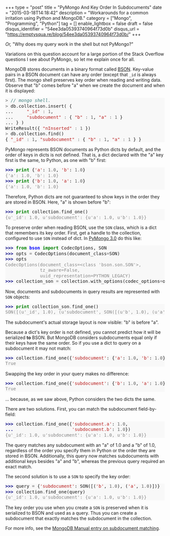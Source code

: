 +++
type = "post"
title = "PyMongo And Key Order In Subdocuments"
date = "2015-03-18T14:18:42"
description = "Workarounds for a common irritation using Python and MongoDB."
category = ["Mongo", "Programming", "Python"]
tag = []
enable_lightbox = false
draft = false
disqus_identifier = "54ee3da05393740964f73d0b"
disqus_url = "https://emptysqua.re/blog/54ee3da05393740964f73d0b/"
+++

<p><em>Or,</em> "Why does my query work in the shell but not PyMongo?"</p>
<p>Variations on this question account for a large portion of the Stack Overflow questions I see about PyMongo, so let me explain once for all.</p>
<p>MongoDB stores documents in a binary format called <a href="http://bsonspec.org/">BSON</a>.
Key-value pairs in a BSON document can have any order (except that <code>_id</code>
is always first). The mongo shell preserves key order when reading and writing
data. Observe that "b" comes before "a" when we create the document and when it
is displayed:</p>
<div class="codehilite" style="background: #f8f8f8"><pre style="line-height: 125%"><span style="color: #666666">&gt;</span> <span style="color: #408080; font-style: italic">// mongo shell.</span>
<span style="color: #666666">&gt;</span> db.collection.insert( {
...     <span style="color: #BA2121">&quot;_id&quot;</span> <span style="color: #666666">:</span> <span style="color: #666666">1</span>,
...     <span style="color: #BA2121">&quot;subdocument&quot;</span> <span style="color: #666666">:</span> { <span style="color: #BA2121">&quot;b&quot;</span> <span style="color: #666666">:</span> <span style="color: #666666">1</span>, <span style="color: #BA2121">&quot;a&quot;</span> <span style="color: #666666">:</span> <span style="color: #666666">1</span> }
... } )
WriteResult({ <span style="color: #BA2121">&quot;nInserted&quot;</span> <span style="color: #666666">:</span> <span style="color: #666666">1</span> })
<span style="color: #666666">&gt;</span> db.collection.find()
{ <span style="color: #BA2121">&quot;_id&quot;</span> <span style="color: #666666">:</span> <span style="color: #666666">1</span>, <span style="color: #BA2121">&quot;subdocument&quot;</span> <span style="color: #666666">:</span> { <span style="color: #BA2121">&quot;b&quot;</span> <span style="color: #666666">:</span> <span style="color: #666666">1</span>, <span style="color: #BA2121">&quot;a&quot;</span> <span style="color: #666666">:</span> <span style="color: #666666">1</span> } }
</pre></div>


<p>PyMongo represents BSON documents as Python dicts by default, and the order
of keys in dicts is not defined. That is, a dict declared with the "a" key
first is the same, to Python, as one with "b" first:</p>
<div class="codehilite" style="background: #f8f8f8"><pre style="line-height: 125%"><span style="color: #000080; font-weight: bold">&gt;&gt;&gt; </span><span style="color: #008000; font-weight: bold">print</span> {<span style="color: #BA2121">&#39;a&#39;</span>: <span style="color: #666666">1.0</span>, <span style="color: #BA2121">&#39;b&#39;</span>: <span style="color: #666666">1.0</span>}
<span style="color: #888888">{&#39;a&#39;: 1.0, &#39;b&#39;: 1.0}</span>
<span style="color: #000080; font-weight: bold">&gt;&gt;&gt; </span><span style="color: #008000; font-weight: bold">print</span> {<span style="color: #BA2121">&#39;b&#39;</span>: <span style="color: #666666">1.0</span>, <span style="color: #BA2121">&#39;a&#39;</span>: <span style="color: #666666">1.0</span>}
<span style="color: #888888">{&#39;a&#39;: 1.0, &#39;b&#39;: 1.0}</span>
</pre></div>


<p>Therefore, Python dicts are not guaranteed to show keys in the order they are
stored in BSON. Here, "a" is shown before "b":</p>
<div class="codehilite" style="background: #f8f8f8"><pre style="line-height: 125%"><span style="color: #000080; font-weight: bold">&gt;&gt;&gt; </span><span style="color: #008000; font-weight: bold">print</span> collection<span style="color: #666666">.</span>find_one()
<span style="color: #888888">{u&#39;_id&#39;: 1.0, u&#39;subdocument&#39;: {u&#39;a&#39;: 1.0, u&#39;b&#39;: 1.0}}</span>
</pre></div>


<p>To preserve order when reading BSON, use the <code>SON</code> class,
which is a dict that remembers its key order. First, get a handle to the
collection, configured to use <code>SON</code> instead of dict. In <a href="/pymongo-3-beta/">PyMongo 3.0</a> do this like:</p>
<div class="codehilite" style="background: #f8f8f8"><pre style="line-height: 125%"><span style="color: #000080; font-weight: bold">&gt;&gt;&gt; </span><span style="color: #008000; font-weight: bold">from</span> <span style="color: #0000FF; font-weight: bold">bson</span> <span style="color: #008000; font-weight: bold">import</span> CodecOptions, SON
<span style="color: #000080; font-weight: bold">&gt;&gt;&gt; </span>opts <span style="color: #666666">=</span> CodecOptions(document_class<span style="color: #666666">=</span>SON)
<span style="color: #000080; font-weight: bold">&gt;&gt;&gt; </span>opts
<span style="color: #888888">CodecOptions(document_class=&lt;class &#39;bson.son.SON&#39;&gt;,</span>
<span style="color: #888888">             tz_aware=False,</span>
<span style="color: #888888">             uuid_representation=PYTHON_LEGACY)</span>
<span style="color: #000080; font-weight: bold">&gt;&gt;&gt; </span>collection_son <span style="color: #666666">=</span> collection<span style="color: #666666">.</span>with_options(codec_options<span style="color: #666666">=</span>opts)
</pre></div>


<p>Now, documents and subdocuments in query results are represented with
<code>SON</code> objects:</p>
<div class="codehilite" style="background: #f8f8f8"><pre style="line-height: 125%"><span style="color: #000080; font-weight: bold">&gt;&gt;&gt; </span><span style="color: #008000; font-weight: bold">print</span> collection_son<span style="color: #666666">.</span>find_one()
<span style="color: #888888">SON([(u&#39;_id&#39;, 1.0), (u&#39;subdocument&#39;, SON([(u&#39;b&#39;, 1.0), (u&#39;a&#39;, 1.0)]))])</span>
</pre></div>


<p>The subdocument's actual storage layout is now visible: "b" is before "a".</p>
<p>Because a dict's key order is not defined, you cannot predict how it will be
serialized <strong>to</strong> BSON. But MongoDB considers subdocuments equal only if their
keys have the same order. So if you use a dict to query on a subdocument it may
not match:</p>
<div class="codehilite" style="background: #f8f8f8"><pre style="line-height: 125%"><span style="color: #000080; font-weight: bold">&gt;&gt;&gt; </span>collection<span style="color: #666666">.</span>find_one({<span style="color: #BA2121">&#39;subdocument&#39;</span>: {<span style="color: #BA2121">&#39;a&#39;</span>: <span style="color: #666666">1.0</span>, <span style="color: #BA2121">&#39;b&#39;</span>: <span style="color: #666666">1.0</span>}}) <span style="color: #AA22FF; font-weight: bold">is</span> <span style="color: #008000">None</span>
<span style="color: #888888">True</span>
</pre></div>


<p>Swapping the key order in your query makes no difference:</p>
<div class="codehilite" style="background: #f8f8f8"><pre style="line-height: 125%"><span style="color: #000080; font-weight: bold">&gt;&gt;&gt; </span>collection<span style="color: #666666">.</span>find_one({<span style="color: #BA2121">&#39;subdocument&#39;</span>: {<span style="color: #BA2121">&#39;b&#39;</span>: <span style="color: #666666">1.0</span>, <span style="color: #BA2121">&#39;a&#39;</span>: <span style="color: #666666">1.0</span>}}) <span style="color: #AA22FF; font-weight: bold">is</span> <span style="color: #008000">None</span>
<span style="color: #888888">True</span>
</pre></div>


<p>... because, as we saw above, Python considers the two dicts the same.</p>
<p>There are two solutions. First, you can match the subdocument field-by-field:</p>
<div class="codehilite" style="background: #f8f8f8"><pre style="line-height: 125%"><span style="color: #000080; font-weight: bold">&gt;&gt;&gt; </span>collection<span style="color: #666666">.</span>find_one({<span style="color: #BA2121">&#39;subdocument.a&#39;</span>: <span style="color: #666666">1.0</span>,
<span style="color: #000080; font-weight: bold">... </span>                     <span style="color: #BA2121">&#39;subdocument.b&#39;</span>: <span style="color: #666666">1.0</span>})
<span style="color: #888888">{u&#39;_id&#39;: 1.0, u&#39;subdocument&#39;: {u&#39;a&#39;: 1.0, u&#39;b&#39;: 1.0}}</span>
</pre></div>


<p>The query matches any subdocument with an "a" of 1.0 and a "b" of 1.0,
regardless of the order you specify them in Python or the order they are stored
in BSON. Additionally, this query now matches subdocuments with additional
keys besides "a" and "b", whereas the previous query required an exact match.</p>
<p>The second solution is to use a <code>SON</code> to specify the key order:</p>
<div class="codehilite" style="background: #f8f8f8"><pre style="line-height: 125%"><span style="color: #000080; font-weight: bold">&gt;&gt;&gt; </span>query <span style="color: #666666">=</span> {<span style="color: #BA2121">&#39;subdocument&#39;</span>: SON([(<span style="color: #BA2121">&#39;b&#39;</span>, <span style="color: #666666">1.0</span>), (<span style="color: #BA2121">&#39;a&#39;</span>, <span style="color: #666666">1.0</span>)])}
<span style="color: #000080; font-weight: bold">&gt;&gt;&gt; </span>collection<span style="color: #666666">.</span>find_one(query)
<span style="color: #888888">{u&#39;_id&#39;: 1.0, u&#39;subdocument&#39;: {u&#39;a&#39;: 1.0, u&#39;b&#39;: 1.0}}</span>
</pre></div>


<p>The key order you use when you create a <code>SON</code> is preserved
when it is serialized to BSON and used as a query. Thus you can create a
subdocument that exactly matches the subdocument in the collection.</p>
<p>For more info, see the <a href="http://docs.mongodb.org/manual/tutorial/query-documents/#embedded-documents">MongoDB Manual entry on subdocument matching</a>.</p>

